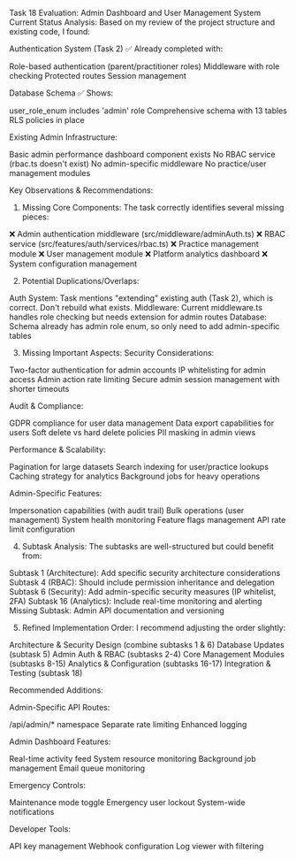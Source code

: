 Task 18 Evaluation: Admin Dashboard and User Management System
Current Status Analysis:
Based on my review of the project structure and existing code, I found:

Authentication System (Task 2) ✅ Already completed with:

Role-based authentication (parent/practitioner roles)
Middleware with role checking
Protected routes
Session management


Database Schema ✅ Shows:

user_role_enum includes 'admin' role
Comprehensive schema with 13 tables
RLS policies in place


Existing Admin Infrastructure:

Basic admin performance dashboard component exists
No RBAC service (rbac.ts doesn't exist)
No admin-specific middleware
No practice/user management modules



Key Observations & Recommendations:
1. Missing Core Components:
The task correctly identifies several missing pieces:

❌ Admin authentication middleware (src/middleware/adminAuth.ts)
❌ RBAC service (src/features/auth/services/rbac.ts)
❌ Practice management module
❌ User management module
❌ Platform analytics dashboard
❌ System configuration management

2. Potential Duplications/Overlaps:

Auth System: Task mentions "extending" existing auth (Task 2), which is correct. Don't rebuild what exists.
Middleware: Current middleware.ts handles role checking but needs extension for admin routes
Database: Schema already has admin role enum, so only need to add admin-specific tables

3. Missing Important Aspects:
Security Considerations:

Two-factor authentication for admin accounts
IP whitelisting for admin access
Admin action rate limiting
Secure admin session management with shorter timeouts

Audit & Compliance:

GDPR compliance for user data management
Data export capabilities for users
Soft delete vs hard delete policies
PII masking in admin views

Performance & Scalability:

Pagination for large datasets
Search indexing for user/practice lookups
Caching strategy for analytics
Background jobs for heavy operations

Admin-Specific Features:

Impersonation capabilities (with audit trail)
Bulk operations (user management)
System health monitoring
Feature flags management
API rate limit configuration

4. Subtask Analysis:
The subtasks are well-structured but could benefit from:

Subtask 1 (Architecture): Add specific security architecture considerations
Subtask 4 (RBAC): Should include permission inheritance and delegation
Subtask 6 (Security): Add admin-specific security measures (IP whitelist, 2FA)
Subtask 16 (Analytics): Include real-time monitoring and alerting
Missing Subtask: Admin API documentation and versioning

5. Refined Implementation Order:
I recommend adjusting the order slightly:

Architecture & Security Design (combine subtasks 1 & 6)
Database Updates (subtask 5)
Admin Auth & RBAC (subtasks 2-4)
Core Management Modules (subtasks 8-15)
Analytics & Configuration (subtasks 16-17)
Integration & Testing (subtask 18)

Recommended Additions:

Admin-Specific API Routes:

/api/admin/* namespace
Separate rate limiting
Enhanced logging


Admin Dashboard Features:

Real-time activity feed
System resource monitoring
Background job management
Email queue monitoring


Emergency Controls:

Maintenance mode toggle
Emergency user lockout
System-wide notifications


Developer Tools:

API key management
Webhook configuration
Log viewer with filtering
